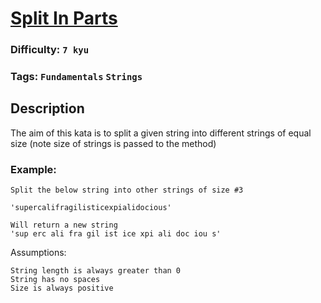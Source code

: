 # [Split In Parts](https://www.codewars.com/kata/5650ab06d11d675371000003)

### Difficulty: `7 kyu`

### Tags: `Fundamentals` `Strings`

## Description

The aim of this kata is to split a given string into different strings of equal size (note size of strings is passed to the method)

### Example:

```
Split the below string into other strings of size #3

'supercalifragilisticexpialidocious'

Will return a new string
'sup erc ali fra gil ist ice xpi ali doc iou s'
```

Assumptions:

```
String length is always greater than 0
String has no spaces
Size is always positive
```
